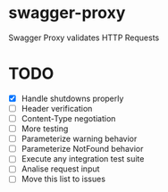 # swagger-proxy
Swagger Proxy validates HTTP Requests

# TODO
- [x] Handle shutdowns properly
- [ ] Header verification
- [ ] Content-Type negotiation
- [ ] More testing
- [ ] Parameterize warning behavior
- [ ] Parameterize NotFound behavior
- [ ] Execute any integration test suite
- [ ] Analise request input
- [ ] Move this list to issues
